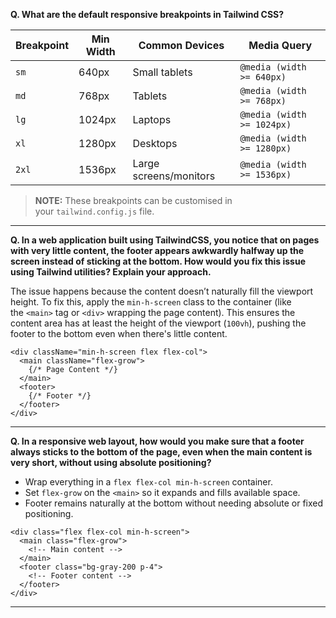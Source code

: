 
 **Q. What are the default responsive breakpoints in Tailwind CSS?**

| **Breakpoint** | **Min Width** | **Common Devices**     | **Media Query**            |
| -------------- | ------------- | ---------------------- | -------------------------- |
| `sm`           | 640px         | Small tablets          | `@media (width >= 640px)`  |
| `md`           | 768px         | Tablets                | `@media (width >= 768px)`  |
| `lg`           | 1024px        | Laptops                | `@media (width >= 1024px)` |
| `xl`           | 1280px        | Desktops               | `@media (width >= 1280px)` |
| `2xl`          | 1536px        | Large screens/monitors | `@media (width >= 1536px)` |

> **NOTE:** These breakpoints can be customised in your `tailwind.config.js` file.

---

**Q. In a web application built using TailwindCSS, you notice that on pages with very little content, the footer appears awkwardly halfway up the screen instead of sticking at the bottom. How would you fix this issue using Tailwind utilities? Explain your approach.**

The issue happens because the content doesn’t naturally fill the viewport height. To fix this, apply the `min-h-screen` class to the container (like the `<main>` tag or `<div>` wrapping the page content). This ensures the content area has at least the height of the viewport (`100vh`), pushing the footer to the bottom even when there's little content.

```
<div className="min-h-screen flex flex-col">
  <main className="flex-grow">
    {/* Page Content */}
  </main>
  <footer>
    {/* Footer */}
  </footer>
</div>
```

---

**Q. In a responsive web layout, how would you make sure that a footer always sticks to the bottom of the page, even when the main content is very short, without using absolute positioning?**

- Wrap everything in a `flex flex-col min-h-screen` container.
- Set `flex-grow` on the `<main>` so it expands and fills available space.
- Footer remains naturally at the bottom without needing absolute or fixed positioning.

```
<div class="flex flex-col min-h-screen">
  <main class="flex-grow">
    <!-- Main content -->
  </main>
  <footer class="bg-gray-200 p-4">
    <!-- Footer content -->
  </footer>
</div>
```

---
